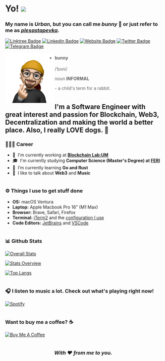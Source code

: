 # Yo! <img src="https://media.giphy.com/media/hvRJCLFzcasrR4ia7z/giphy.gif" width="40"> 

### My name is *Urban*, but you can call me *bunny* 🐰 or just refer to me as *[plesastapevka](https://github.com/plesastapevka/)*.

[![Linktree Badge](https://img.shields.io/badge/Linktree-70dca0?style=flat-square&logo=Linktree&logoColor=black)](https://linktr.ee/plesastapevka)
[![Linkedin Badge](https://img.shields.io/badge/-LinkedIn-0e76a8?style=flat-square&logo=Linkedin&logoColor=white)](https://www.linkedin.com/in/urbanvidovic/)
[![Website Badge](https://img.shields.io/badge/Website-3b5998?style=flat-square&logo=google-chrome&logoColor=white)](https://plesastapevka.github.io/)
[![Twitter Badge](https://img.shields.io/badge/Twitter-00acee?style=flat-square&logo=Twitter&logoColor=white)](https://twitter.com/plesasta_pevka)
[![Telegram Badge](https://img.shields.io/badge/Telegram-0088cc?style=flat-square&logo=Telegram&logoColor=white)](https://t.me/plesasta_pevka)

<img align="left" width="160" height="160" alt="Bunny Animoji" src="bunny.png"/>

> - #### bunny
>    /ˈbʌni/
>  
>    *noun* **INFORMAL**
>    
>    \- a child's term for a rabbit.

#

## I'm a Software Engineer with great interest and passion for Blockchain, Web3, Decentralization and making the world a better place. Also, I really **LOVE** dogs. 🐶

### 👨🏻‍💻 Career
- 🏢 &nbsp;I'm currently working at **[Blockchain Lab:UM](https://linktr.ee/blockchainlabum)**
- 🎓 &nbsp;I'm currently studying **Computer Science (Master's Degree) at [FERI](https://feri.um.si/en/)**
- 🤔 &nbsp;I’m currently learning **Go and Rust**
- 💬 &nbsp;I like to talk about **Web3** and **Music**

#

### ⚙️ Things I use to get stuff done
- **OS:** macOS Ventura
- **Laptop:** Apple Macbook Pro 16" (M1 Max)
- **Browser:** Brave, Safari, Firefox
- **Terminal:** [iTerm2](https://iterm2.com/) and the [configuration I use](https://github.com/plesastapevka/iterm-config)
- **Code Editors:** [JetBrains](https://www.jetbrains.com/) and [VSCode](https://code.visualstudio.com/)

#

### 📊 Github Stats

[![Overall Stats](http://github-readme-streak-stats.herokuapp.com?user=plesastapevka&theme=dark&date_format=M%20j%5B%2C%20Y%5D)](https://github.com/DenverCoder1/github-readme-streak-stats)
  
[![Stats Overview](https://github-readme-stats.vercel.app/api?username=plesastapevka&show_icons=true&theme=dark&count_private=true)](https://github.com/anuraghazra/github-readme-stats)

[![Top Langs](https://github-readme-stats.vercel.app/api/top-langs/?username=plesastapevka&layout=compact&theme=dark&hide=html&langs_count=8)](https://github.com/anuraghazra/github-readme-stats)

#

### 🎧 I listen to music a lot. Check out what's playing right now!

[![Spotify](https://spotify-github-profile.vercel.app/api/view.svg?uid=8b0wvobrhn0bw5rlq2db6ybdo&cover_image=true&theme=novatorem&bar_color=175e29&bar_color_cover=false)](https://open.spotify.com/user/8b0wvobrhn0bw5rlq2db6ybdo?si=d106919a36ad45ca)

#

### Want to buy me a coffee? ☕️

<a href="https://www.buymeacoffee.com/bxnny" target="_blank"><img src="https://cdn.buymeacoffee.com/buttons/v2/default-yellow.png" alt="Buy Me A Coffee" width="160px" ></a>

#

<div align="center">

### *With ❤️ from me to you.*

</div>
